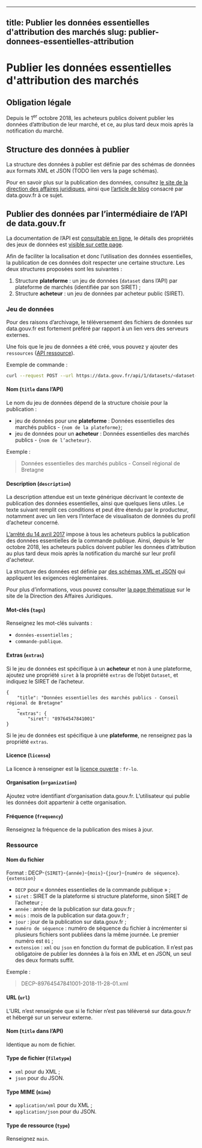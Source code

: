 
---
title: Publier les données essentielles d'attribution des marchés
slug: publier-donnees-essentielles-attribution
---

# Publier les données essentielles d'attribution des marchés

## Obligation légale

Depuis le 1<sup>er</sup> octobre 2018, les acheteurs publics doivent publier les données d’attribution de leur marché, et ce, au plus tard deux mois après la notification du marché.

## Structure des données à publier

La structure des données à publier est définie par des schémas de données aux formats XML et JSON (TODO lien vers la page schémas).

Pour en savoir plus sur la publication des données, consultez [le site de la direction des affaires juridiques](https://www.economie.gouv.fr/daj/ouverture-des-donnees-commande-publique), ainsi que [l’article de blog](https://www.data.gouv.fr/fr/posts/le-point-sur-les-donnees-essentielles-de-la-commande-publique/) consacré par data.gouv.fr à ce sujet.

## Publier des données par l’intermédiaire de l’API de data.gouv.fr

La documentation de l’API est [consultable en ligne](https://www.data.gouv.fr/fr/apidoc), le détails des propriétés des jeux de données est [visible sur cette page](https://www.data.gouv.fr/fr/apidoc/#!/datasets/create_dataset).

Afin de faciliter la localisation et donc l’utilisation des données essentielles, la publication de ces données doit respecter une certaine structure. Les deux structures proposées sont les suivantes :

1. Structure **plateforme** : un jeu de données (`dataset` dans l’API) par plateforme de marchés (identifiée par son SIRET) ;
2. Structure **acheteur** : un jeu de données par acheteur public (SIRET).

### Jeu de données

Pour des raisons d’archivage, le téléversement des fichiers de données sur data.gouv.fr est fortement préféré par rapport à un lien vers des serveurs externes.

Une fois que le jeu de données a été créé, vous pouvez y ajouter des `ressources` ([API ressource](https://www.data.gouv.fr/fr/apidoc/#!/datasets/upload_new_dataset_resource)).

Exemple de commande :

```bash
curl --request POST --url https://data.gouv.fr/api/1/datasets/<dataset-id>/upload/ --header ’content-type: multipart/form-data’ --header ’x-api-key: <api-key>’ --form "file=<chemin du fichier à téléverser>"
```

#### Nom (`title` dans l’API)

Le nom du jeu de données dépend de la structure choisie pour la publication :

- jeu de données pour une **plateforme** : Données essentielles des marchés publics - `{nom de la plateforme}`;
- jeu de données pour un **acheteur** : Données essentielles des marchés publics - `{nom de l’acheteur}`.

Exemple :

> Données essentielles des marchés publics - Conseil régional de Bretagne

#### Description (`description`)

La description attendue est un texte générique décrivant le contexte de publication des données essentielles, ainsi que quelques liens utiles. Le texte suivant remplit ces conditions et peut être étendu par le producteur, notamment avec un lien vers l’interface de visualisaton de données du profil d’acheteur concerné.

[L’arrêté du 14 avril 2017](https://www.legifrance.gouv.fr/eli/arrete/2017/4/14/ECFM1637256A/jo/texte) impose à tous les acheteurs publics la publication des données essentielles de la commande publique. Ainsi, depuis le 1er octobre 2018, les acheteurs publics doivent publier les données d’attribution au plus tard deux mois après la notification du marché sur leur profil d'acheteur.

La structure des données est définie par [des schémas XML et JSON](https://github.com/139bercy/format-commande-publique) qui appliquent les exigences réglementaires.

Pour plus d’informations, vous pouvez consulter [la page thématique](https://www.economie.gouv.fr/daj/ouverture-des-donnees-commande-publique) sur le site de la Direction des Affaires Juridiques.

#### Mot-clés (`tags`)

Renseignez les mot-clés suivants :

- `données-essentielles` ;
- `commande-publique`.

#### Extras (`extras`)

Si le jeu de données est spécifique à un **acheteur** et non à une plateforme, ajoutez une propriété `siret` à la propriété `extras` de l’objet `Dataset`, et indiquez le SIRET de l’acheteur.

```
{
    "title": "Données essentielles des marchés publics - Conseil régional de Bretagne"
    …
    "extras": {
        "siret": "89764547841001"
}
```

Si le jeu de données est spécifique à une **plateforme**, ne renseignez pas la propriété `extras`.

#### Licence (`license`)

La licence à renseigner est la [licence ouverte](https://www.etalab.gouv.fr/wp-content/uploads/2014/05/Licence_Ouverte.pdf) : `fr-lo`.

#### Organisation (`organization`)

Ajoutez votre identifiant d’organisation data.gouv.fr. L’utilisateur qui publie les données doit appartenir à cette organisation.

#### Fréquence (`frequency`)

Renseignez la fréquence de la publication des mises à jour.

### Ressource

#### Nom du fichier

Format : DECP-`{SIRET}`-`{année}`-`{mois}`-`{jour}`-`{numéro de séquence}`.`{extension}`

- `DECP` pour « données essentielles de la commande publique » ;
- `siret` : SIRET de la plateforme si structure plateforme, sinon SIRET de l’acheteur ;
- `année` : année de la publication sur data.gouv.fr ;
- `mois` : mois de la publication sur data.gouv.fr ;
- `jour` : jour de la publication sur data.gouv.fr ;
- `numéro de séquence` : numéro de séquence du fichier à incrémenter si plusieurs fichiers sont publiées dans la même journée. Le premier numéro est `01` ;
- `extension` : `xml` ou `json` en fonction du format de publication. Il n’est pas obligatoire de publier les données à la fois en XML et en JSON, un seul des deux formats suffit.

Exemple :

> DECP-89764547841001-2018-11-28-01.xml

#### URL (`url`)

L’URL n’est renseignée que si le fichier n’est pas téléversé sur data.gouv.fr et hébergé sur un serveur externe.

#### Nom (`title` dans l’API)

Identique au nom de fichier.

#### Type de fichier (`filetype`)

- `xml` pour du XML ;
- `json` pour du JSON.

#### Type MIME (`mime`)

- `application/xml` pour du XML ;
- `application/json` pour du JSON.

#### Type de ressource (`type`)

Renseignez `main`.

